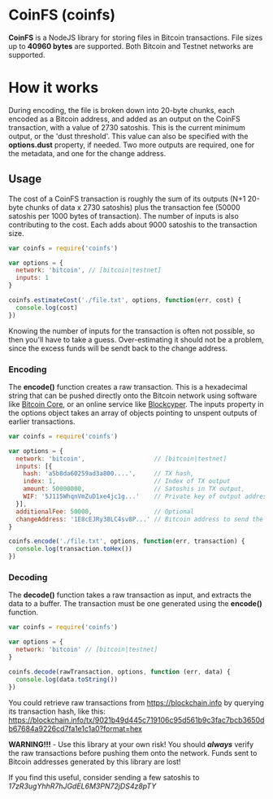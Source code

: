 # CoinFS (coinfs)

**CoinFS** is a NodeJS library for storing files in Bitcoin transactions.  File sizes up to **40960 bytes** are supported.  Both Bitcoin and Testnet networks are supported.

# How it works
During encoding, the file is broken down into 20-byte chunks, each encoded as a Bitcoin address, and added as an output on the CoinFS transaction, with a value of 2730 satoshis.  This is the current minimum output, or the 'dust threshold'.  This value can also be specified with the **options.dust** property, if needed.  Two more outputs are required, one for the metadata, and one for the change address.

## Usage
The cost of a CoinFS transaction is roughly the sum of its outputs (N+1 20-byte chunks of data x 2730 satoshis) plus the transaction fee (50000 satoshis per 1000 bytes of transaction).  The number of inputs is also contributing to the cost.  Each adds about 9000 satoshis to the transaction size. 

```javascript
var coinfs = require('coinfs')

var options = {
  network: 'bitcoin', // [bitcoin|testnet]
  inputs: 1
}

coinfs.estimateCost('./file.txt', options, function(err, cost) {
  console.log(cost)
})
```

Knowing the number of inputs for the transaction is often not possible, so then you'll have to take a guess.  Over-estimating it should not be a problem, since the excess funds will be sendt back to the change address.

### Encoding
The **encode()** function creates a raw transaction.  This is a hexadecimal string that can be pushed directly onto the Bitcoin network using software like [Bitcoin Core](https://bitcoin.org/en/bitcoin-core/), or an online service like [Blockcyper](https://live.blockcypher.com).  The inputs property in the options object takes an array of objects pointing to unspent outputs of earlier transactions.

```javascript
var coinfs = require('coinfs')

var options = {
  network: 'bitcoin',                   // [bitcoin|testnet]
  inputs: [{
    hash: 'a5b8da60259ad3a800....',     // TX hash,
    index: 1,                           // Index of TX output
    amount: 50000000,            		// Satoshis in TX output,
    WIF: '5J115WhqnVmZuD1xe4jc1g...'    // Private key of output address
  }],
  additionalFee: 50000,                 // Optional
  changeAddress: '1E8cEJRy38LC4sv8P...' // Bitcoin address to send the change to
}

coinfs.encode('./file.txt', options, function(err, transaction) {
  console.log(transaction.toHex())
})
```

### Decoding
The **decode()** function takes a raw transaction as input, and extracts the data to a buffer.  The transaction must be one generated using the **encode()** function.

```javascript
var coinfs = require('coinfs')

var options = {
  network: 'bitcoin' // [bitcoin|testnet]
}

coinfs.decode(rawTransaction, options, function (err, data) {
  console.log(data.toString())
})
```

You could retrieve raw transactions from https://blockchain.info by querying its transaction hash, like this: https://blockchain.info/tx/9021b49d445c719106c95d561b9c3fac7bcb3650db67684a9226cd7fa1e1c1a0?format=hex


**WARNING!!!** - Use this library at your own risk!  You should ***always*** verify the raw transactions before pushing them onto the network.  Funds sent to Bitcoin addresses generated by this library are lost!

If you find this useful, consider sending a few satoshis to *17zR3ugYhhR7hJGdEL6M3PN72jDS4z8pTY*
